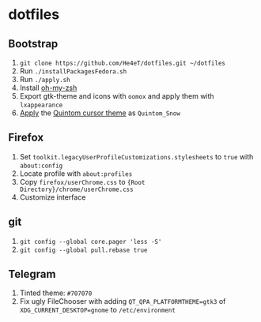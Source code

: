 # dotfiles

## Bootstrap

1. `git clone https://github.com/He4eT/dotfiles.git ~/dotfiles`
1. Run `./installPackagesFedora.sh`
1. Run `./apply.sh`
1. Install [oh-my-zsh](https://github.com/ohmyzsh/ohmyzsh#basic-installation)
1. Export gtk-theme and icons with `oomox` and apply them with `lxappearance`
1. [Apply](https://wiki.archlinux.org/title/Cursor_themes) the [Quintom cursor theme](https://gitlab.com/Burning_Cube/quintom-cursor-theme/-/tree/master/) as `Quintom_Snow`

## Firefox

1. Set `toolkit.legacyUserProfileCustomizations.stylesheets` to `true` with `about:config`
1. Locate profile with `about:profiles`
1. Copy `firefox/userChrome.css` to `{Root Directory}/chrome/userChrome.css`
1. Customize interface

## git

1. `git config --global core.pager 'less -S'`
1. `git config --global pull.rebase true`

## Telegram

1. Tinted theme: `#707070`
1. Fix ugly FileChooser with adding `QT_QPA_PLATFORMTHEME=gtk3` of `XDG_CURRENT_DESKTOP=gnome` to `/etc/environment`
